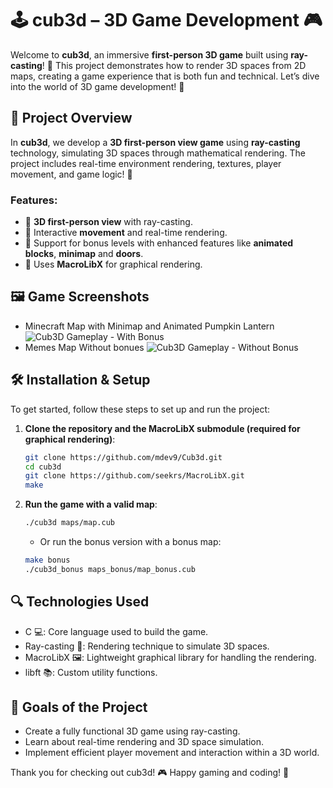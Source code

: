 # 🕹️ cub3d – 3D Game Development 🎮

Welcome to **cub3d**, an immersive **first-person 3D game** built using **ray-casting**! 🧊 This project demonstrates how to render 3D spaces from 2D maps, creating a game experience that is both fun and technical. Let’s dive into the world of 3D game development! 🌟

## 📝 Project Overview

In **cub3d**, we develop a **3D first-person view game** using **ray-casting** technology, simulating 3D spaces through mathematical rendering. The project includes real-time environment rendering, textures, player movement, and game logic! 🎯

### Features:
- 🔹 **3D first-person view** with ray-casting.
- 🔹 Interactive **movement** and real-time rendering.
- 🔹 Support for bonus levels with enhanced features like **animated blocks**, **minimap** and **doors**.
- 🔹 Uses **MacroLibX** for graphical rendering.

## 🖼️ Game Screenshots

- Minecraft Map with Minimap and Animated Pumpkin Lantern
![Cub3D Gameplay - With Bonus](https://github.com/user-attachments/assets/4dd1f159-c16a-4a2b-a26f-a75cb09299b2)
- Memes Map Without bonues
![Cub3D Gameplay - Without Bonus](https://github.com/user-attachments/assets/c00bf979-05a1-41a1-b564-ff44e4b5abfd)


## 🛠️ Installation & Setup

To get started, follow these steps to set up and run the project:

1. **Clone the repository and the MacroLibX submodule (required for graphical rendering)**:
   ```bash
   git clone https://github.com/mdev9/Cub3d.git
   cd cub3d
   git clone https://github.com/seekrs/MacroLibX.git
   make
   ```

2. **Run the game with a valid map**:
    ```bash
    ./cub3d maps/map.cub
    ```
   - Or run the bonus version with a bonus map:
   
    ```bash
    make bonus
    ./cub3d_bonus maps_bonus/map_bonus.cub
    ```
    
## 🔍 Technologies Used

- C 💻: Core language used to build the game.
- Ray-casting 📡: Rendering technique to simulate 3D spaces.
- MacroLibX 🖼️: Lightweight graphical library for handling the rendering.
- libft 📚: Custom utility functions.

## 🎯 Goals of the Project

- Create a fully functional 3D game using ray-casting.
- Learn about real-time rendering and 3D space simulation.
- Implement efficient player movement and interaction within a 3D world.

Thank you for checking out cub3d! 🎮 Happy gaming and coding! 🚀
